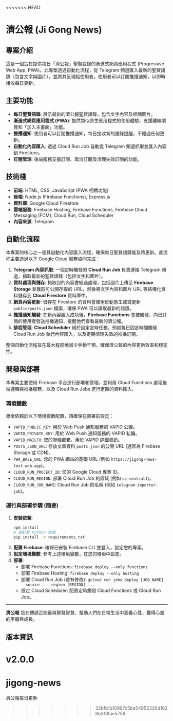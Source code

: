<<<<<<< HEAD
# 濟公報 (Ji Gong News)

## 專案介紹

這是一個旨在提供每日「濟公報」聖賢語錄的漸進式網頁應用程式 (Progressive Web App, PWA)。此專案透過自動化流程，從 Telegram 頻道匯入最新的聖賢語錄（包含文字與圖片），並將其呈現給使用者。使用者可以訂閱推播通知，以即時接收每日更新。

## 主要功能

*   **每日聖賢語錄**: 展示最新的濟公報聖賢語錄，包含文字內容及相關圖片。
*   **漸進式網頁應用程式 (PWA)**: 提供類似原生應用程式的使用體驗，支援離線瀏覽和「加入主畫面」功能。
*   **推播通知**: 使用者可以訂閱推播通知，每日接收新的語錄提醒，不錯過任何更新。
*   **自動化內容匯入**: 透過 Cloud Run Job 自動從 Telegram 頻道抓取並匯入內容到 Firestore。
*   **訂閱管理**: 後端服務支援訂閱、取消訂閱及清理失效訂閱的功能。

## 技術棧

*   **前端**: HTML, CSS, JavaScript (PWA 相關功能)
*   **後端**: Node.js (Firebase Functions), Express.js
*   **資料庫**: Google Cloud Firestore
*   **雲端服務**: Firebase Hosting, Firebase Functions, Firebase Cloud Messaging (FCM), Cloud Run, Cloud Scheduler
*   **內容來源**: Telegram

## 自動化流程

本專案的核心之一是其自動化內容匯入流程，確保每日聖賢語錄能及時更新。此流程主要透過以下 Google Cloud 服務協同完成：

1.  **Telegram 內容抓取**: 一個定時觸發的 **Cloud Run Job** 負責連接 Telegram 頻道，抓取最新的聖賢語錄（包括文字和圖片）。
2.  **資料處理與儲存**: 抓取到的內容會經過處理，包括圖片上傳至 **Firebase Storage** 並獲取可公開存取的 URL，然後將文字內容和圖片 URL 等結構化資料儲存到 **Cloud Firestore** 資料庫中。
3.  **網頁內容更新**: 儲存在 Firestore 的資料會被用於動態生成或更新 `public/posts.json` 檔案，確保 PWA 可以讀取最新的語錄。
4.  **推播通知觸發**: 在新內容匯入成功後，**Firebase Functions** 會被觸發，向已訂閱的使用者發送推播通知，提醒他們查看最新的濟公報。
5.  **排程管理**: **Cloud Scheduler** 用於設定定時任務，例如每日固定時間觸發 Cloud Run Job 執行內容匯入，以及定期清理失效的推播訂閱。

整個自動化流程旨在最大程度地減少手動干預，確保濟公報的內容更新效率和穩定性。

## 開發與部署

本專案主要使用 Firebase 平台進行部署和管理，並利用 Cloud Functions 處理後端邏輯與推播服務，以及 Cloud Run Jobs 進行定期的資料匯入。

### 環境變數

專案依賴於以下環境變數配置，請確保在部署前設定：

*   `VAPID_PUBLIC_KEY`: 用於 Web Push 通知服務的 VAPID 公鑰。
*   `VAPID_PRIVATE_KEY`: 用於 Web Push 通知服務的 VAPID 私鑰。
*   `VAPID_MAILTO`: 您的聯絡郵箱，用於 VAPID 詳細資訊。
*   `POSTS_JSON_URL`: 存放文章資料 `posts.json` 的公開 URL (通常為 Firebase Storage 或 CDN)。
*   `PWA_BASE_URL`: 您的 PWA 網站的基礎 URL (例如 `https://jigong-news-test.web.app`)。
*   `CLOUD_RUN_PROJECT_ID`: 您的 Google Cloud 專案 ID。
*   `CLOUD_RUN_REGION`: 部署 Cloud Run Job 的區域 (例如 `us-central1`)。
*   `CLOUD_RUN_JOB_NAME`: Cloud Run Job 的名稱 (例如 `telegram-importer-job`)。

### 運行與部署步驟 (簡要)

1.  **安裝依賴**: 
    ```bash
    npm install
    # 或針對 Python 依賴
    pip install -r requirements.txt
    ```
2.  **配置 Firebase**: 確保已安裝 Firebase CLI 並登入，設定您的專案。
3.  **設定環境變數**: 參考上述環境變數，在您的環境中設定。
4.  **部署**:
    *   部署 Firebase Functions: `firebase deploy --only functions`
    *   部署 Firebase Hosting: `firebase deploy --only hosting`
    *   部署 Cloud Run Job (若有修改): `gcloud run jobs deploy [JOB_NAME] --source . --region [REGION] ...`
    *   設定 Cloud Scheduler: 配置定時觸發 Cloud Functions 或 Cloud Run Job。

---
**濟公報** 旨在傳遞正能量與聖賢智慧，幫助人們在日常生活中涵養心性，獲得心靈的平靜與成長。

## 版本資訊

v2.0.0
=======
# jigong-news
濟公報每日更新
>>>>>>> 32bfb1b10967c5ba54952326d1828b3f3fae5759
